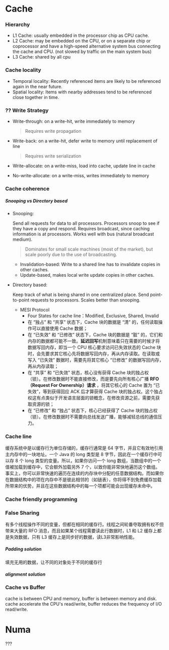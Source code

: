 # Cache

### Hierarchy

- L1 Cache: usually embedded in the processor chip as CPU cache.
- L2 Cache: may be embedded on the CPU, or on a separate chip or coprocessor and have a high-speed alternative system bus connecting the cache and CPU. (not slowed by traffic on the main system bus)
- L3 Cache: shared by all cpu

### Cache locality

- Temporal locality: Recently referenced items are likely to be referenced again in the near future.
- Spatial locality: Items with nearby addresses tend to be referenced close together in time.

### ?? Write Strategy

- Write-through:  on a write-hit,  write immediately to memory

  > Requires write propagation

- Write-back: on a write-hit, defer write to memory until replacement of line

  > Requires write serialization

- Write-allocate: on a write-miss, load into cache, update line in cache

- No-write-allocate: on a write-miss, writes immediately to memory

### Cache coherence

##### Snooping vs Directory based

- Snooping:

  Send all requests for data to all processors. Processors snoop to see if they have a copy and respond. Requires broadcast, since caching information is at processors. Works well with bus (natural broadcast medium).

  > Dominates for small scale machines (most of the market), but scale poorly due to the use of broadcasting.

  - Invalidation-based: Write to a shared line has to invalidate copies in other caches. 
  - Update-based, makes local write update copies in other caches.

- Directory based:

  Keep track of what is being shared in one centralized place. Send point-to-point requests to processors. Scales better than snooping.

  - MESI Protocol
    - Four States for cache line：Modified, Exclusive, Shared, Invalid
    - 在 “独占” 和 “共享” 状态下，Cache 块的数据是 “清” 的，任何读取操作可以直接使用 Cache 数据；
    - 在 “已失效” 和 “已修改” 状态下，Cache 块的数据是 “脏” 的，它们和内存的数据都可能不一致。**延迟回写**机制意味着只在需要的时候才将数据写回内存，即当一个 CPU 核心要求访问已失效状态的 Cache 块时，会先要求其它核心先将数据写回内存，再从内存读取。在读取或写入 “已失效” 数据时，需要先将其它核心 “已修改” 的数据写回内存，再从内存读取；
    - 在 “共享” 和 “已失效” 状态，核心没有获得 Cache 块的独占权（锁）。在修改数据时不能直接修改，而是要先向所有核心广播 **RFO（Request For Ownership）请求** ，将其它核心的 Cache 置为 “已失效”，等到获得回应 ACK 后才算获得 Cache 块的独占权。这个独占权这有点类似于开发语言层面的锁概念，在修改资源之前，需要先获取资源的锁；
    - 在 “已修改” 和 “独占” 状态下，核心已经获得了 Cache 块的独占权（锁）。在修改数据时不需要向总线发送广播，能够减轻总线的通信压力。

### Cache line

缓存系统中是以缓存行为单位存储的，缓存行通常是 64 字节，并且它有效地引用主内存中的一块地址。一个 Java 的 long 类型是 8 字节，因此在一个缓存行中可以存 8 个 long 类型的变量。所以，如果你访问一个 long 数组，当数组中的一个值被加载到缓存中，它会额外加载另外 7 个，以致你能非常快地遍历这个数组。事实上，你可以非常快速的遍历在连续的内存块中分配的任意数据结构。而如果你在数据结构中的项在内存中不是彼此相邻的（如链表），你将得不到免费缓存加载所带来的优势，并且在这些数据结构中的每一个项都可能会出现缓存未命中。

### Cache friendly programming

### False Sharing

有多个线程操作不同的变量，但都在相同的缓存行。线程之间轮番夺取拥有权不但带来大量的 RFO 消息，而且如果某个线程需要读此行数据时，L1 和 L2 缓存上都是失效数据，只有 L3 缓存上是同步好的数据，读L3非常影响性能。

##### Padding solution

填充无用的数据，让不同的对象处于不同的缓存行

##### alignment solution

### Cache vs Buffer

cache is between CPU and memory, buffer is between memory and disk. cache accelerate the CPU's read/write, buffer reduces the frequency of I/O read/write.









# Numa

???
